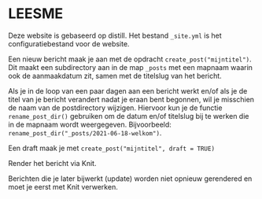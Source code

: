 # LEESME

Deze website is gebaseerd op distill. Het bestand `_site.yml` is het configuratiebestand voor de website.

Een nieuw bericht maak je aan met de opdracht `create_post("mijntitel")`. Dit maakt een subdirectory aan in de map `_posts` met een mapnaam waarin ook de aanmaakdatum zit, samen met de titelslug van het bericht.

Als je in de loop van een paar dagen aan een bericht werkt en/of als je de titel van je bericht verandert nadat je eraan bent begonnen, wil je misschien de naam van de postdirectory wijzigen. Hiervoor kun je de functie `rename_post_dir()` gebruiken om de datum en/of titelslug bij te werken die in de mapnaam wordt weergegeven. Bijvoorbeeld: `rename_post_dir("_posts/2021-06-18-welkom")`.

Een draft maak je met `create_post("mijntitel", draft = TRUE)`

Render het bericht via Knit.

Berichten die je later bijwerkt (update) worden niet opnieuw gerendered en moet je eerst met Knit verwerken.
